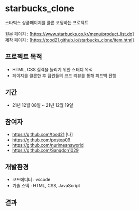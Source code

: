 # starbucks_clone
스타벅스 상품페이지를 클론 코딩하는 프로젝트 <br>
<br>
원본 페이지 : [https://www.starbucks.co.kr/menu/product_list.do] <br>
제작 페이지 : [https://tood21.github.io/starbucks_clone/item.html]
## 프로젝트 목적
* HTML, CSS 실력을 늘리기 위한 스터디 목적
* 페이지를 클론한 후 팀원들의 코드 리뷰를 통해 피드백 진행
## 기간
* 21년 12월 08일 ~ 21년 12월 19일
## 참여자
* https://github.com/tood21 [나]
* https://github.com/postop09
* https://github.com/nurimeansworld
* https://github.com/Sangdon1029
## 개발환경
* 코드에디터 : vscode
* 기술 스택 : HTML, CSS, JavaScript
## 결과
